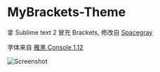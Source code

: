 # MyBrackets-Theme

拿 Sublime text 2 冒充 Brackets, 修改自 [Spacegray](http://kkga.github.io/spacegray/)

字体来自 [雅黑 Console 1.12](https://uigroupcode.googlecode.com/files/YaHei.Consolas.1.12.zip)

![Screenshot](http://eatype.qiniudn.com/imgmybrackets-theme-screenshot.png)